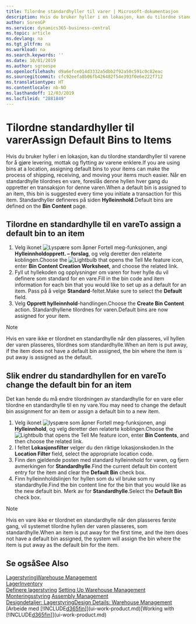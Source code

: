 ```yaml
---
title: Tilordne standardhyller til varer | Microsoft-dokumentasjon
description: Hvis du bruker hyller i en lokasjon, kan du tilordne standardhyller til varene for å gjøre levering, mottak og flytting av varene enklere. Når en standardhylle tilordnes en vare, foreslås denne hyllen hver gang du oppretter en transaksjon for denne varen.
author: SorenGP
ms.service: dynamics365-business-central
ms.topic: article
ms.devlang: na
ms.tgt_pltfrm: na
ms.workload: na
ms.search.keywords: ''
ms.date: 10/01/2019
ms.author: sgroespe
ms.openlocfilehash: d9a6efce014d3332a5dbb2f92a50c591c0c82eac
ms.sourcegitcommit: cfc92eefa8b06fb426482f54e393f0e6e222f712
ms.translationtype: HT
ms.contentlocale: nb-NO
ms.lasthandoff: 12/03/2019
ms.locfileid: "2881849"
---
```

# <a name="assign-default-bins-to-items"></a><span data-ttu-id="b129b-104">Tilordne standardhyller til varer</span><span class="sxs-lookup"><span data-stu-id="b129b-104">Assign Default Bins to Items</span></span>
<span data-ttu-id="b129b-105">Hvis du bruker hyller i en lokasjon, kan du tilordne standardhyller til varene for å gjøre levering, mottak og flytting av varene enklere.</span><span class="sxs-lookup"><span data-stu-id="b129b-105">If you are using bins at a location, assigning default bins to your items can make the process of shipping, receiving, and moving your items much easier.</span></span> <span data-ttu-id="b129b-106">Når en standardhylle tilordnes en vare, foreslås denne hyllen hver gang du oppretter en transaksjon for denne varen.</span><span class="sxs-lookup"><span data-stu-id="b129b-106">When a default bin is assigned to an item, this bin is suggested every time you initiate a transaction for this item.</span></span> <span data-ttu-id="b129b-107">Standardhyller defineres på siden **Hylleinnhold**.</span><span class="sxs-lookup"><span data-stu-id="b129b-107">Default bins are defined on the **Bin Content** page.</span></span>  

## <a name="to-assign-a-default-bin-to-an-item"></a><span data-ttu-id="b129b-108">Tilordne en standardhylle til en vare</span><span class="sxs-lookup"><span data-stu-id="b129b-108">To assign a default bin to an item</span></span>
1.  <span data-ttu-id="b129b-109">Velg ikonet ![Lyspære som åpner Fortell meg-funksjonen](media/ui-search/search_small.png "Fortell hva du vil gjøre"), angi **Hylleinnholdopprett. – forslag**, og velg deretter den relaterte koblingen.</span><span class="sxs-lookup"><span data-stu-id="b129b-109">Choose the ![Lightbulb that opens the Tell Me feature](media/ui-search/search_small.png "Tell me what you want to do") icon, enter **Bin Content Creation Worksheet**, and choose the related link.</span></span>  
2.  <span data-ttu-id="b129b-110">Fyll ut hyllekoden og opplysninger om varen for hver hylle du vil definere som standard for en vare.</span><span class="sxs-lookup"><span data-stu-id="b129b-110">Fill in the bin code and item information for each bin that you would like to set up as a default for an item.</span></span> <span data-ttu-id="b129b-111">Pass på å velge **Standard**-feltet.</span><span class="sxs-lookup"><span data-stu-id="b129b-111">Make sure to select the **Default** field.</span></span>  
3.  <span data-ttu-id="b129b-112">Velg **Opprett hylleinnhold**-handlingen.</span><span class="sxs-lookup"><span data-stu-id="b129b-112">Choose the **Create Bin Content** action.</span></span> <span data-ttu-id="b129b-113">Standardhyllene tilordnes for varen.</span><span class="sxs-lookup"><span data-stu-id="b129b-113">Default bins are now assigned for your item.</span></span>  

> [!NOTE]  
>  <span data-ttu-id="b129b-114">Hvis en vare ikke er tilordnet en standardhylle når den plasseres, vil hyllen der varen plasseres, tilordnes som standardhylle.</span><span class="sxs-lookup"><span data-stu-id="b129b-114">When an item is put away, if the item does not have a default bin assigned, the bin where the item is put away is assigned as the default.</span></span>  

## <a name="to-change-the-default-bin-for-an-item"></a><span data-ttu-id="b129b-115">Slik endrer du standardhyllen for en vare</span><span class="sxs-lookup"><span data-stu-id="b129b-115">To change the default bin for an item</span></span>  
<span data-ttu-id="b129b-116">Det kan hende du må endre tilordningen av standardhylle for en vare eller tilordne en standardhylle til en ny vare.</span><span class="sxs-lookup"><span data-stu-id="b129b-116">You may need to change the default bin assignment for an item or assign a default bin to a new item.</span></span>    
1.  <span data-ttu-id="b129b-117">Velg ikonet ![lyspære som åpner Fortell meg-funksjonen](media/ui-search/search_small.png "Fortell hva du vil gjøre"), angi **Hylleinnhold**, og velg deretter den relaterte koblingen.</span><span class="sxs-lookup"><span data-stu-id="b129b-117">Choose the ![Lightbulb that opens the Tell Me feature](media/ui-search/search_small.png "Tell me what you want to do") icon, enter **Bin Contents**, and then choose the related link.</span></span>  
2.  <span data-ttu-id="b129b-118">I feltet **Lokasjonsfilter** velger du den riktige lokasjonskoden.</span><span class="sxs-lookup"><span data-stu-id="b129b-118">In the **Location Filter** field, select the appropriate location code.</span></span>  
3.  <span data-ttu-id="b129b-119">Finn den gjeldende posten med standard hylleinnhold for varen, og fjern avmerkingen for **Standardhylle**.</span><span class="sxs-lookup"><span data-stu-id="b129b-119">Find the current default bin content entry for the item and clear the **Default Bin** check box.</span></span>  
4.  <span data-ttu-id="b129b-120">Finn hylleinnholdslinjen for hyllen som du vil bruke som ny standardhylle.</span><span class="sxs-lookup"><span data-stu-id="b129b-120">Find the bin content line for the bin that you would like as the new default bin.</span></span> <span data-ttu-id="b129b-121">Merk av for **Standardhylle**.</span><span class="sxs-lookup"><span data-stu-id="b129b-121">Select the **Default Bin** check box.</span></span>  

> [!NOTE]  
>  <span data-ttu-id="b129b-122">Hvis en vare ikke er tilordnet en standardhylle når den plasseres første gang, vil systemet tilordne hyllen der varen plasseres, som standardhylle.</span><span class="sxs-lookup"><span data-stu-id="b129b-122">When an item is put away for the first time, and the item does not have a default bin assigned, the system will assign the bin where the item is put away as the default bin for the item.</span></span>  

## <a name="see-also"></a><span data-ttu-id="b129b-123">Se også</span><span class="sxs-lookup"><span data-stu-id="b129b-123">See Also</span></span>  
[<span data-ttu-id="b129b-124">Lagerstyring</span><span class="sxs-lookup"><span data-stu-id="b129b-124">Warehouse Management</span></span>](warehouse-manage-warehouse.md)  
[<span data-ttu-id="b129b-125">Lager</span><span class="sxs-lookup"><span data-stu-id="b129b-125">Inventory</span></span>](inventory-manage-inventory.md)  
<span data-ttu-id="b129b-126">[Definere lagerstyring](warehouse-setup-warehouse.md)   </span><span class="sxs-lookup"><span data-stu-id="b129b-126">[Setting Up Warehouse Management](warehouse-setup-warehouse.md)   </span></span>  
<span data-ttu-id="b129b-127">[Monteringsstyring](assembly-assemble-items.md)  </span><span class="sxs-lookup"><span data-stu-id="b129b-127">[Assembly Management](assembly-assemble-items.md)  </span></span>  
[<span data-ttu-id="b129b-128">Designdetaljer: Lagerstyring</span><span class="sxs-lookup"><span data-stu-id="b129b-128">Design Details: Warehouse Management</span></span>](design-details-warehouse-management.md)  
<span data-ttu-id="b129b-129">[Arbeide med [!INCLUDE[d365fin](includes/d365fin_md.md)]](ui-work-product.md)</span><span class="sxs-lookup"><span data-stu-id="b129b-129">[Working with [!INCLUDE[d365fin](includes/d365fin_md.md)]](ui-work-product.md)</span></span>
